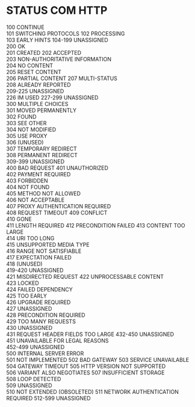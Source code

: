 # STATUS COM HTTP
100	CONTINUE	
101	SWITCHING PROTOCOLS	
102	PROCESSING	
103	EARLY HINTS	
104-199	UNASSIGNED	
200	OK	
201	CREATED	
202	ACCEPTED	
203	NON-AUTHORITATIVE INFORMATION	
204	NO CONTENT	
205	RESET CONTENT	
206	PARTIAL CONTENT	
207	MULTI-STATUS	
208	ALREADY REPORTED	
209-225	UNASSIGNED	
226	IM USED	
227-299	UNASSIGNED	
300	MULTIPLE CHOICES	
301	MOVED PERMANENTLY	
302	FOUND	
303	SEE OTHER	
304	NOT MODIFIED	
305	USE PROXY	
306	(UNUSED)	
307	TEMPORARY REDIRECT	
308	PERMANENT REDIRECT	
309-399	UNASSIGNED	
400	BAD REQUEST	
401	UNAUTHORIZED	
402	PAYMENT REQUIRED	
403	FORBIDDEN	
404	NOT FOUND	
405	METHOD NOT ALLOWED	
406	NOT ACCEPTABLE	
407	PROXY AUTHENTICATION REQUIRED	
408	REQUEST TIMEOUT	
409	CONFLICT	
410	GONE	
411	LENGTH REQUIRED	
412	PRECONDITION FAILED	
413	CONTENT TOO LARGE	
414	URI TOO LONG	
415	UNSUPPORTED MEDIA TYPE	
416	RANGE NOT SATISFIABLE	
417	EXPECTATION FAILED	
418	(UNUSED)	
419-420	UNASSIGNED	
421	MISDIRECTED REQUEST	
422	UNPROCESSABLE CONTENT	
423	LOCKED	
424	FAILED DEPENDENCY	
425	TOO EARLY	
426	UPGRADE REQUIRED	
427	UNASSIGNED	
428	PRECONDITION REQUIRED	
429	TOO MANY REQUESTS	
430	UNASSIGNED	
431	REQUEST HEADER FIELDS TOO LARGE	
432-450	UNASSIGNED	
451	UNAVAILABLE FOR LEGAL REASONS	
452-499	UNASSIGNED	
500	INTERNAL SERVER ERROR	
501	NOT IMPLEMENTED	
502	BAD GATEWAY	
503	SERVICE UNAVAILABLE	
504	GATEWAY TIMEOUT	
505	HTTP VERSION NOT SUPPORTED	
506	VARIANT ALSO NEGOTIATES	
507	INSUFFICIENT STORAGE	
508	LOOP DETECTED	
509	UNASSIGNED	
510	NOT EXTENDED (OBSOLETED)
511	NETWORK AUTHENTICATION REQUIRED	
512-599	UNASSIGNED
